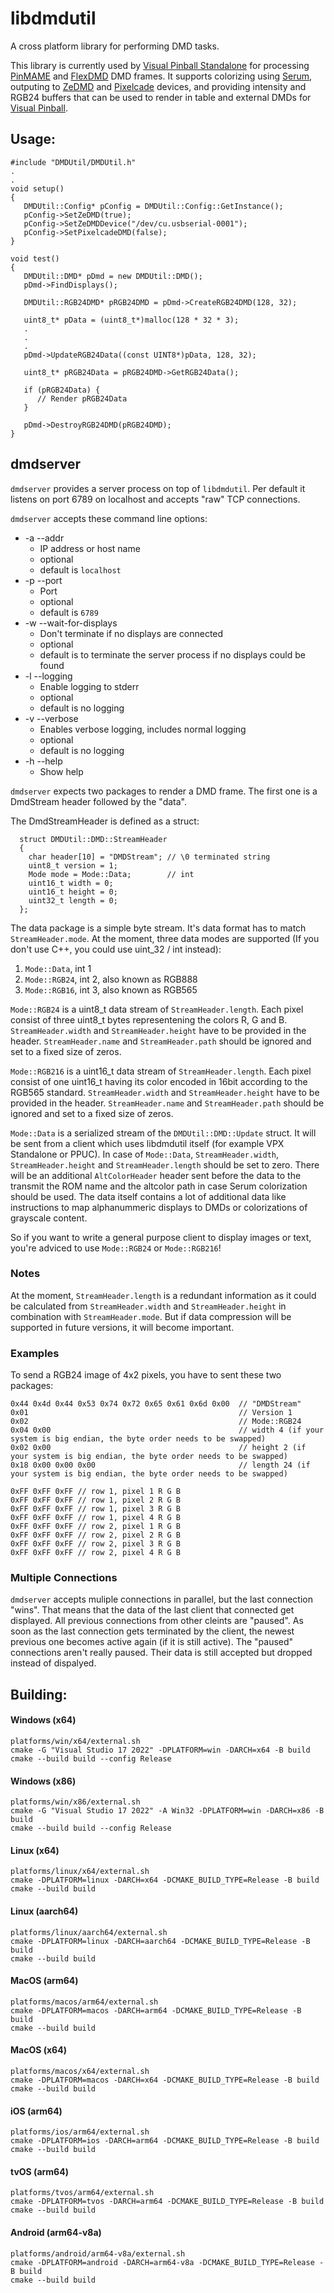 # libdmdutil

A cross platform library for performing DMD tasks.

This library is currently used by [Visual Pinball Standalone](https://github.com/vpinball/vpinball/tree/standalone) for processing [PinMAME](https://github.com/vpinball/pinmame/tree/master/src/libpinmame) and [FlexDMD](https://github.com/vbousquet/flexdmd) DMD frames. It supports colorizing using [Serum](https://github.com/zesinger/libserum), outputing to [ZeDMD](https://github.com/ppuc/zedmd) and [Pixelcade](https://pixelcade.org) devices, and providing intensity and RGB24 buffers that can be used to render in table and external DMDs for [Visual Pinball](https://github.com/vpinball/vpinball).

## Usage:

```
#include "DMDUtil/DMDUtil.h"
.
.
void setup()
{
   DMDUtil::Config* pConfig = DMDUtil::Config::GetInstance();
   pConfig->SetZeDMD(true);
   pConfig->SetZeDMDDevice("/dev/cu.usbserial-0001");
   pConfig->SetPixelcadeDMD(false);
}

void test()
{
   DMDUtil::DMD* pDmd = new DMDUtil::DMD();
   pDmd->FindDisplays();

   DMDUtil::RGB24DMD* pRGB24DMD = pDmd->CreateRGB24DMD(128, 32);

   uint8_t* pData = (uint8_t*)malloc(128 * 32 * 3);
   .
   .
   .
   pDmd->UpdateRGB24Data((const UINT8*)pData, 128, 32);

   uint8_t* pRGB24Data = pRGB24DMD->GetRGB24Data();

   if (pRGB24Data) {
      // Render pRGB24Data
   }

   pDmd->DestroyRGB24DMD(pRGB24DMD);
}
```

## dmdserver

`dmdserver` provides a server process on top of `libdmdutil`.
Per default it listens on port 6789 on localhost and accepts "raw" TCP connections.

`dmdserver` accepts these command line options:
* -a --addr
    * IP address or host name
    * optional
    * default is `localhost`
* -p --port
    * Port
    * optional
    * default is `6789`
* -w --wait-for-displays
    * Don't terminate if no displays are connected
    * optional
    * default is to terminate the server process if no displays could be found
* -l --logging
    * Enable logging to stderr
    * optional
    * default is no logging
* -v --verbose
    * Enables verbose logging, includes normal logging
    * optional
    * default is no logging
* -h --help
    * Show help

`dmdserver` expects two packages to render a DMD frame. The first one is a DmdStream header followed by the "data".

The DmdStreamHeader is defined as a struct:
```
  struct DMDUtil::DMD::StreamHeader
  {
    char header[10] = "DMDStream"; // \0 terminated string
    uint8_t version = 1;
    Mode mode = Mode::Data;        // int
    uint16_t width = 0;
    uint16_t height = 0;
    uint32_t length = 0;
  };

```

The data package is a simple byte stream. It's data format has to match `StreamHeader.mode`.
At the moment, three data modes are supported (If you don't use C++, you could use uint_32 / int instead):
1. `Mode::Data`, int 1
2. `Mode::RGB24`, int 2, also known as RGB888
3. `Mode::RGB16`, int 3, also known as RGB565

`Mode::RGB24` is a uint8_t data stream of `StreamHeader.length`.
Each pixel consist of three uint8_t bytes representening the colors R, G and B.
`StreamHeader.width` and `StreamHeader.height` have to be provided in the header.
`StreamHeader.name` and `StreamHeader.path` should be ignored and set to a fixed size of zeros.

`Mode::RGB216` is a uint16_t data stream of `StreamHeader.length`.
Each pixel consist of one uint16_t having its color encoded in 16bit according to the RGB565 standard.
`StreamHeader.width` and `StreamHeader.height` have to be provided in the header.
`StreamHeader.name` and `StreamHeader.path` should be ignored and set to a fixed size of zeros.

`Mode::Data` is a serialized stream of the `DMDUtil::DMD::Update` struct.
It will be sent from a client which uses libdmdutil itself (for example VPX Standalone or PPUC).
In case of `Mode::Data`, `StreamHeader.width`, `StreamHeader.height` and `StreamHeader.length` should be set to zero.
There will be an additional `AltColorHeader` header sent before the data to the transmit the ROM name and the altcolor path
in case Serum colorization should be used.
The data itself contains a lot of additional data like instructions to map alphanummeric displays to DMDs or colorizations of
grayscale content.

So if you want to write a general purpose client to display images or text, you're adviced to use `Mode::RGB24` or `Mode::RGB216`!

### Notes

At the moment, `StreamHeader.length` is a redundant information as it could be calculated from `StreamHeader.width` and
`StreamHeader.height` in combination with `StreamHeader.mode`.
But if data compression will be supported in future versions, it will become important.

### Examples

To send a RGB24 image of 4x2 pixels, you have to sent these two packages:

```
0x44 0x4d 0x44 0x53 0x74 0x72 0x65 0x61 0x6d 0x00  // "DMDStream"
0x01                                               // Version 1
0x02                                               // Mode::RGB24
0x04 0x00                                          // width 4 (if your system is big endian, the byte order needs to be swapped)
0x02 0x00                                          // height 2 (if your system is big endian, the byte order needs to be swapped)
0x18 0x00 0x00 0x00                                // length 24 (if your system is big endian, the byte order needs to be swapped)
```

```
0xFF 0xFF 0xFF // row 1, pixel 1 R G B
0xFF 0xFF 0xFF // row 1, pixel 2 R G B
0xFF 0xFF 0xFF // row 1, pixel 3 R G B
0xFF 0xFF 0xFF // row 1, pixel 4 R G B
0xFF 0xFF 0xFF // row 2, pixel 1 R G B
0xFF 0xFF 0xFF // row 2, pixel 2 R G B
0xFF 0xFF 0xFF // row 2, pixel 3 R G B
0xFF 0xFF 0xFF // row 2, pixel 4 R G B
```

### Multiple Connections

`dmdserver` accepts muliple connections in parallel, but the last connection "wins".
That means that the data of the last client that connected get displayed. All previous connections from other cleints are "paused".
As soon as the last connection gets terminated by the client, the newest previous one becomes active again (if it is still active).
The "paused" connections aren't really paused. Their data is still accepted but dropped instead of dispalyed.

## Building:

#### Windows (x64)

```shell
platforms/win/x64/external.sh
cmake -G "Visual Studio 17 2022" -DPLATFORM=win -DARCH=x64 -B build
cmake --build build --config Release
```

#### Windows (x86)

```shell
platforms/win/x86/external.sh
cmake -G "Visual Studio 17 2022" -A Win32 -DPLATFORM=win -DARCH=x86 -B build
cmake --build build --config Release
```

#### Linux (x64)
```shell
platforms/linux/x64/external.sh
cmake -DPLATFORM=linux -DARCH=x64 -DCMAKE_BUILD_TYPE=Release -B build
cmake --build build
```

#### Linux (aarch64)
```shell
platforms/linux/aarch64/external.sh
cmake -DPLATFORM=linux -DARCH=aarch64 -DCMAKE_BUILD_TYPE=Release -B build
cmake --build build
```

#### MacOS (arm64)
```shell
platforms/macos/arm64/external.sh
cmake -DPLATFORM=macos -DARCH=arm64 -DCMAKE_BUILD_TYPE=Release -B build
cmake --build build
```

#### MacOS (x64)
```shell
platforms/macos/x64/external.sh
cmake -DPLATFORM=macos -DARCH=x64 -DCMAKE_BUILD_TYPE=Release -B build
cmake --build build
```

#### iOS (arm64)
```shell
platforms/ios/arm64/external.sh
cmake -DPLATFORM=ios -DARCH=arm64 -DCMAKE_BUILD_TYPE=Release -B build
cmake --build build
```

#### tvOS (arm64)
```shell
platforms/tvos/arm64/external.sh
cmake -DPLATFORM=tvos -DARCH=arm64 -DCMAKE_BUILD_TYPE=Release -B build
cmake --build build
```

#### Android (arm64-v8a)
```shell
platforms/android/arm64-v8a/external.sh
cmake -DPLATFORM=android -DARCH=arm64-v8a -DCMAKE_BUILD_TYPE=Release -B build
cmake --build build
```
